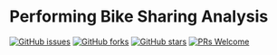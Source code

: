 # Performing Bike Sharing Analysis
[![GitHub issues](https://img.shields.io/github/issues/Develop-Packt/Performing-Bike-Sharing-Analysis.svg)](https://github.com/Develop-Packt/Performing-Bike-Sharing-Analysis/issues)
[![GitHub forks](https://img.shields.io/github/forks/Develop-Packt/Performing-Bike-Sharing-Analysis.svg)](https://github.com/Develop-Packt/Performing-Bike-Sharing-Analysis/network)
[![GitHub stars](https://img.shields.io/github/stars/Develop-Packt/Performing-Bike-Sharing-Analysis.svg)](https://github.com/Develop-Packt/Performing-Bike-Sharing-Analysis/stargazers)
[![PRs Welcome](https://img.shields.io/badge/PRs-welcome-brightgreen.svg)](https://github.com/Develop-Packt/Performing-Bike-Sharing-Analysis/pulls)
